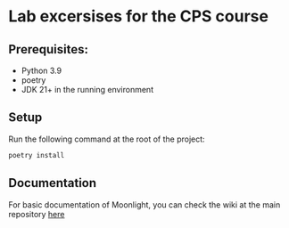 # Lab excersises for the CPS course

## Prerequisites:
- Python 3.9
- poetry
- JDK 21+ in the running environment

## Setup
Run the following command at the root of the project:
```bash
poetry install
```

## Documentation
For basic documentation of Moonlight, you can check the wiki at the main repository [here](https://github.com/MoonLightSuite/moonlight/wiki)
